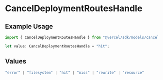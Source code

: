 # CancelDeploymentRoutesHandle

## Example Usage

```typescript
import { CancelDeploymentRoutesHandle } from "@vercel/sdk/models/canceldeploymentop.js";

let value: CancelDeploymentRoutesHandle = "hit";
```

## Values

```typescript
"error" | "filesystem" | "hit" | "miss" | "rewrite" | "resource"
```